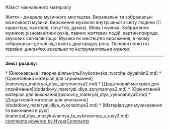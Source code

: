 <div id="hypercomments_widget" class="js-hypercomments-widget invisible"></div>


#Зміст навчального матеріалу

Життя – джерело музичного мистецтва. Виражальні та зображальні можливості музики. Вираження музикою  внутрішнього світу людини (її характеру, настроїв, почуттів, думок). Мова і музика. Зображення музикою різноманітних рухів, певних життєвих подій, картин природи, звукових сигналів тощо. Музика як мистецтво вираження, в якому зображальні деталі відіграють другорядну роль. Основні поняття і терміни: *динаміка, вокальна та інструментальна музика.*

<hr>
<p><b>Зміст розділу:</b></p>
   * [Виконавська і творча діяльність](vуkonavska_tvorcha_dyyalnist2.md)
   * [Орієнтовний матеріал для сприймання](osnovnуy_materyal_dlya_sprуmannya2.md)
   * [Додатковий матеріал для сприймання](dodatkovу_materyal_dlya_sprуmannya2.md)
   * [Орієнтовний матеріал для  виконання](osnovnу_materyal_dlya_vуkonannya2.md)
   * [Додатковий матеріал для виконання](dodatkovу_materyal_dlya_vуkonannya2.md)
   * [Матеріал для музикування та виконання в русі](materyal_dlya_muzуkuvannya_ta_vуkonannya_v_rusy2.md)

<div class="js-hypercomments-container">
    <a href="http://hypercomments.com" class="hc-link" title="comments widget">comments powered by HyperComments</a>
</div>